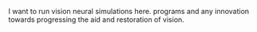 I want to run vision neural simulations here. programs and any innovation towards progressing the aid and restoration of vision. 
